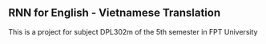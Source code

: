 ## RNN for English - Vietnamese Translation
This is a project for subject DPL302m of the 5th semester in FPT University
